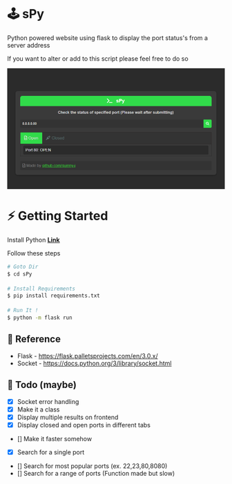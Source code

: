 # 🕹️ sPy
 Python powered website using flask to display the port status's from a server address

If you want to alter or add to this script please feel free to do so

![PICTURE](https://raw.githubusercontent.com/Quinny-J/spy/main/image.png)

# ⚡ Getting Started

Install Python **[Link](https://www.python.org/downloads/)**

Follow these steps

```bash
# Goto Dir
$ cd sPy

# Install Requirements
$ pip install requirements.txt

# Run It !
$ python -m flask run

```

## 📕 Reference 
- Flask - https://flask.palletsprojects.com/en/3.0.x/
- Socket - https://docs.python.org/3/library/socket.html

## 📝 Todo (maybe)
- [x] Socket error handling
- [x] Make it a class 
- [x] Display multiple results on frontend 
- [x] Display closed and open ports in different tabs
- [] Make it faster somehow
- [x] Search for a single port
- [] Search for most popular ports (ex. 22,23,80,8080)
- [] Search for a range of ports (Function made but slow)


